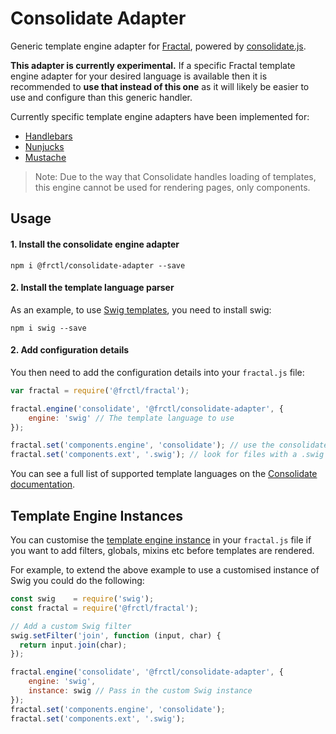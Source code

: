# Consolidate Adapter

Generic template engine adapter for [Fractal](http://frctl.github.io), powered by [consolidate.js](https://github.com/tj/consolidate.js).

**This adapter is currently experimental.** If a specific Fractal template engine adapter for your desired language is available then it is recommended to **use that instead of this one** as it will likely be easier to use and configure than this generic handler.

Currently specific template engine adapters have been implemented for:

* [Handlebars](https://github.com/frctl/handlebars-adapter)
* [Nunjucks](https://github.com/frctl/nunjucks-adapter)
* [Mustache](https://github.com/frctl/mustache-adapter)

> Note: Due to the way that Consolidate handles loading of templates, this engine cannot be used for rendering pages, only components.

## Usage

#### 1. Install the consolidate engine adapter

```shell
npm i @frctl/consolidate-adapter --save
```

#### 2. Install the template language parser

As an example, to use [Swig templates](http://paularmstrong.github.io/swig/), you need to install swig:

```shell
npm i swig --save
```

#### 2. Add configuration details

You then need to add the configuration details into your `fractal.js` file:

```js
var fractal = require('@frctl/fractal');

fractal.engine('consolidate', '@frctl/consolidate-adapter', {
    engine: 'swig' // The template language to use
});

fractal.set('components.engine', 'consolidate'); // use the consolidate handler
fractal.set('components.ext', '.swig'); // look for files with a .swig file extension
```

You can see a full list of supported template languages on the [Consolidate documentation](https://github.com/tj/consolidate.js).

## Template Engine Instances

You can customise the [template engine instance](https://github.com/tj/consolidate.js#template-engine-instances) in your `fractal.js` file if you want to add filters, globals, mixins etc before templates are rendered.

For example, to extend the above example to use a customised instance of Swig you could do the following:

```js
const swig    = require('swig');
const fractal = require('@frctl/fractal');

// Add a custom Swig filter
swig.setFilter('join', function (input, char) {
  return input.join(char);
});

fractal.engine('consolidate', '@frctl/consolidate-adapter', {
    engine: 'swig',
    instance: swig // Pass in the custom Swig instance
});
fractal.set('components.engine', 'consolidate');
fractal.set('components.ext', '.swig');
```

